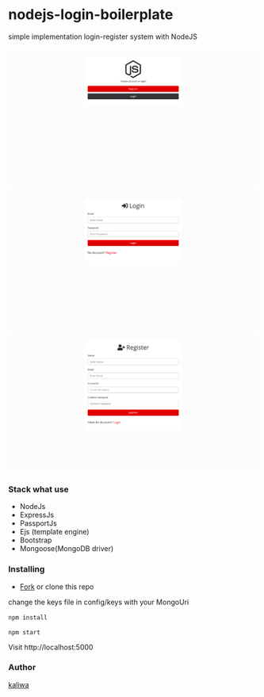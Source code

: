 # nodejs-login-boilerplate
simple implementation login-register system with NodeJS

![Index](/assets/doc/index.png "index page")
![Login](/assets/doc/login.png "login")
![Register](/assets/doc/register.png "register")

### Stack what use
<ul>
<li>NodeJs</li>
<li>ExpressJs</li>
<li>PassportJs</li>
<li>Ejs (template engine)</li>
<li>Bootstrap</li>
<li>Mongoose(MongoDB driver)</li>
</ul>

### Installing

* [Fork](https://github.com/kaliwa/nodejs-login-boilerplate/fork) or clone this repo <br/>

change the keys file in config/keys with your MongoUri

```
npm install
```
```
npm start
```

Visit http://localhost:5000

### Author
[kaliwa](https://github.com/kaliwa)
